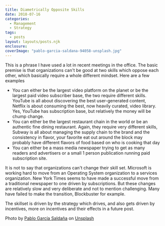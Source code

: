 ```yaml
---
title: Diametrically Opposite Skills
date: 2018-07-16
categories: 
  - Management 
  - Strategy 
tags: 
  - posts
layout: layouts/posts.njk
enclosure:
coverImage: "pablo-garcia-saldana-94058-unsplash.jpg"
---
```


This is a phrase I have used a lot in recent meetings in the office. The basic premise is that organizations can't be good at two skills which oppose each other, which basically require a whole different mindset. Here are a few examples

- You can either be the largest video platform on the planet or be the largest paid video subscriber base, the two require different skills. YouTube is all about discovering the best user-generated content, Netflix is about consuming the best, now heavily curated, video library. Yes, YouTube has subscription base, but relatively the money will be chump change.
- You can either be the largest restaurant chain in the world or be an authentic fine dining restaurant. Again, they require very different skills, Subway is all about managing the supply chain to the brand and the consistency in flavor, your favorite eat out around the block may probably have different flavors of food based on who is cooking that day
- You can either be a mass media newspaper trying to get as many readers and advertisers or a small 1 person publication running paid subscription site.

It is not to say that organizations can't change their skill set. Microsoft is working hard to move from an Operating System organization to a services organization. New York Times seems to have made a successful move from a traditional newspaper to one driven by subscriptions. But these changes are relatively slow and very deliberate and not to mention challenging. Many have failed to make the transition, Blockbuster for example.

The skillset is driven by the strategy which drives, and also gets driven by incentives, more on incentives and their effects in a future post.

Photo by [Pablo García Saldaña](https://unsplash.com/photos/lPQIndZz8Mo?utm_source=unsplash&utm_medium=referral&utm_content=creditCopyText) on [Unsplash](https://unsplash.com/?utm_source=unsplash&utm_medium=referral&utm_content=creditCopyText)
